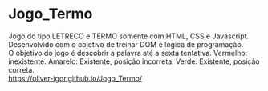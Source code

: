 # Jogo_Termo
Jogo do tipo LETRECO e TERMO somente com HTML, CSS e Javascript.
Desenvolvido com o objetivo de treinar DOM e lógica de programação.
<br>
O objetivo do jogo é descobrir a palavra até a sexta tentativa.
Vermelho: inexistente.
Amarelo: Existente, posição incorreta.
Verde: Existente, posição correta.
<br>
https://oliver-igor.github.io/Jogo_Termo/
